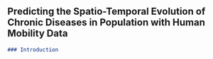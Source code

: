 ## Predicting the Spatio-Temporal Evolution of Chronic Diseases in Population with Human Mobility Data

```markdown
### Introduction


```
